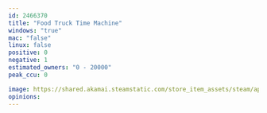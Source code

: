 ```yaml
---
id: 2466370
title: "Food Truck Time Machine"
windows: "true"
mac: "false"
linux: false
positive: 0
negative: 1
estimated_owners: "0 - 20000"
peak_ccu: 0

image: https://shared.akamai.steamstatic.com/store_item_assets/steam/apps/2466370/header.jpg?t=1701603791
opinions:
---
```

